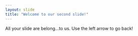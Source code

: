 ```yaml
---
layout: slide
title: "Welcome to our second slide!"
---
```

All your slide are belong...to us.
Use the left arrow to go back!
